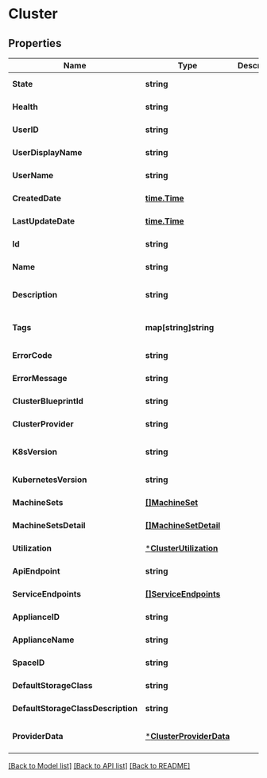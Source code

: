 # Cluster

## Properties
Name | Type | Description | Notes
------------ | ------------- | ------------- | -------------
**State** | **string** |  | [default to null]
**Health** | **string** |  | [default to null]
**UserID** | **string** |  | [default to null]
**UserDisplayName** | **string** |  | [default to null]
**UserName** | **string** |  | [default to null]
**CreatedDate** | [**time.Time**](time.Time.md) |  | [default to null]
**LastUpdateDate** | [**time.Time**](time.Time.md) |  | [default to null]
**Id** | **string** |  | [default to null]
**Name** | **string** |  | [default to null]
**Description** | **string** |  | [optional] [default to null]
**Tags** | **map[string]string** |  | [optional] [default to null]
**ErrorCode** | **string** |  | [default to null]
**ErrorMessage** | **string** |  | [default to null]
**ClusterBlueprintId** | **string** |  | [default to null]
**ClusterProvider** | **string** |  | [default to null]
**K8sVersion** | **string** |  | [optional] [default to null]
**KubernetesVersion** | **string** |  | [default to null]
**MachineSets** | [**[]MachineSet**](MachineSet.md) |  | [default to null]
**MachineSetsDetail** | [**[]MachineSetDetail**](MachineSetDetail.md) |  | [default to null]
**Utilization** | [***ClusterUtilization**](Cluster_utilization.md) |  | [default to null]
**ApiEndpoint** | **string** |  | [default to null]
**ServiceEndpoints** | [**[]ServiceEndpoints**](ServiceEndpoints.md) |  | [default to null]
**ApplianceID** | **string** |  | [default to null]
**ApplianceName** | **string** |  | [default to null]
**SpaceID** | **string** |  | [default to null]
**DefaultStorageClass** | **string** |  | [default to null]
**DefaultStorageClassDescription** | **string** |  | [default to null]
**ProviderData** | [***ClusterProviderData**](Cluster_providerData.md) |  | [optional] [default to null]

[[Back to Model list]](../README.md#documentation-for-models) [[Back to API list]](../README.md#documentation-for-api-endpoints) [[Back to README]](../README.md)

